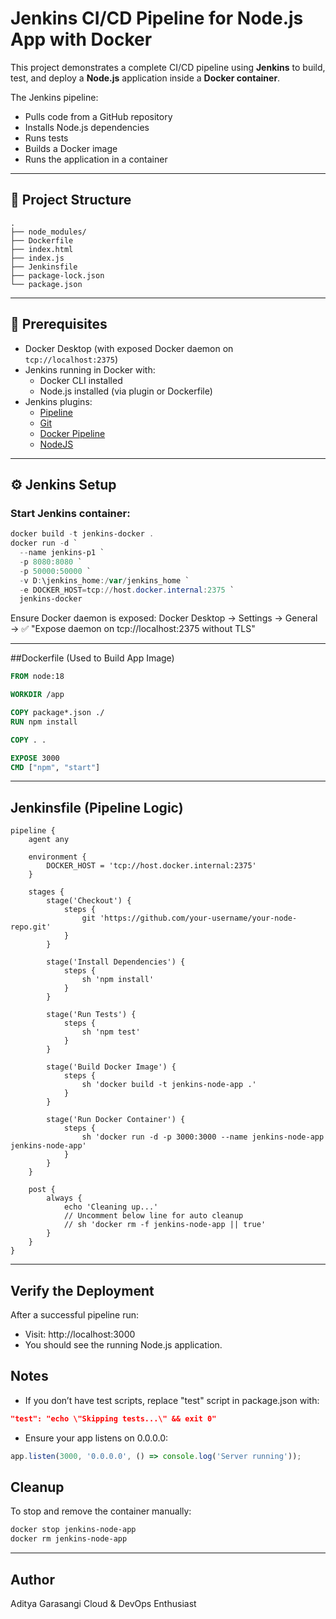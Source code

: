 # Jenkins CI/CD Pipeline for Node.js App with Docker

This project demonstrates a complete CI/CD pipeline using **Jenkins** to build, test, and deploy a **Node.js** application inside a **Docker container**.

The Jenkins pipeline:
- Pulls code from a GitHub repository
- Installs Node.js dependencies
- Runs tests
- Builds a Docker image
- Runs the application in a container

---

## 📁 Project Structure
```pgsql
.
├── node_modules/
├── Dockerfile
├── index.html
├── index.js
├── Jenkinsfile
├── package-lock.json
└── package.json
```


---

## 🚀 Prerequisites

- Docker Desktop (with exposed Docker daemon on `tcp://localhost:2375`)
- Jenkins running in Docker with:
  - Docker CLI installed
  - Node.js installed (via plugin or Dockerfile)
- Jenkins plugins:
  - [Pipeline](https://plugins.jenkins.io/workflow-aggregator/)
  - [Git](https://plugins.jenkins.io/git/)
  - [Docker Pipeline](https://plugins.jenkins.io/docker-workflow/)
  - [NodeJS](https://plugins.jenkins.io/nodejs/)

---

## ⚙️ Jenkins Setup

### Start Jenkins container:

```powershell
docker build -t jenkins-docker .
docker run -d `
  --name jenkins-p1 `
  -p 8080:8080 `
  -p 50000:50000 `
  -v D:\jenkins_home:/var/jenkins_home `
  -e DOCKER_HOST=tcp://host.docker.internal:2375 `
  jenkins-docker
```
Ensure Docker daemon is exposed:
Docker Desktop → Settings → General → ✅ "Expose daemon on tcp://localhost:2375 without TLS"

---

##Dockerfile (Used to Build App Image)
```Dockerfile
FROM node:18

WORKDIR /app

COPY package*.json ./
RUN npm install

COPY . .

EXPOSE 3000
CMD ["npm", "start"]
```

---

## Jenkinsfile (Pipeline Logic)
```Jenkinsfile
pipeline {
    agent any

    environment {
        DOCKER_HOST = 'tcp://host.docker.internal:2375'
    }

    stages {
        stage('Checkout') {
            steps {
                git 'https://github.com/your-username/your-node-repo.git'
            }
        }

        stage('Install Dependencies') {
            steps {
                sh 'npm install'
            }
        }

        stage('Run Tests') {
            steps {
                sh 'npm test'
            }
        }

        stage('Build Docker Image') {
            steps {
                sh 'docker build -t jenkins-node-app .'
            }
        }

        stage('Run Docker Container') {
            steps {
                sh 'docker run -d -p 3000:3000 --name jenkins-node-app jenkins-node-app'
            }
        }
    }

    post {
        always {
            echo 'Cleaning up...'
            // Uncomment below line for auto cleanup
            // sh 'docker rm -f jenkins-node-app || true'
        }
    }
}
```
---

##  Verify the Deployment
After a successful pipeline run:
  * Visit: http://localhost:3000
  * You should see the running Node.js application.


## Notes
 * If you don’t have test scripts, replace "test" script in package.json with:
```json
"test": "echo \"Skipping tests...\" && exit 0"
```

 * Ensure your app listens on 0.0.0.0:
```js
app.listen(3000, '0.0.0.0', () => console.log('Server running'));
```

## Cleanup
To stop and remove the container manually:
```bash
docker stop jenkins-node-app
docker rm jenkins-node-app
```

---

## Author
Aditya Garasangi
Cloud & DevOps Enthusiast
